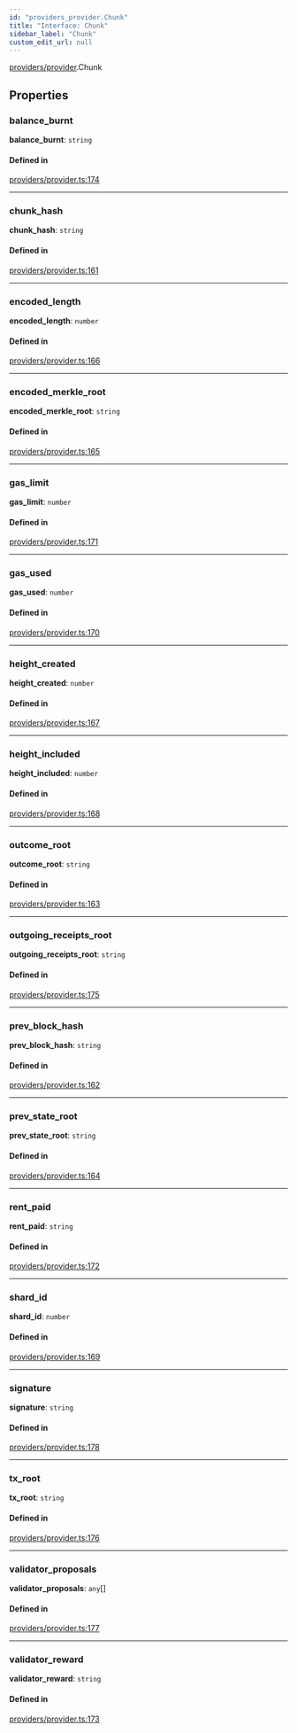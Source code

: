 ```yaml
---
id: "providers_provider.Chunk"
title: "Interface: Chunk"
sidebar_label: "Chunk"
custom_edit_url: null
---
```


[providers/provider](../modules/providers_provider.md).Chunk

## Properties

### balance\_burnt

 **balance\_burnt**: `string`

#### Defined in

[providers/provider.ts:174](https://github.com/maxhr/near--near-api-js/blob/57fed346/packages/near-api-js/src/providers/provider.ts#L174)

___

### chunk\_hash

 **chunk\_hash**: `string`

#### Defined in

[providers/provider.ts:161](https://github.com/maxhr/near--near-api-js/blob/57fed346/packages/near-api-js/src/providers/provider.ts#L161)

___

### encoded\_length

 **encoded\_length**: `number`

#### Defined in

[providers/provider.ts:166](https://github.com/maxhr/near--near-api-js/blob/57fed346/packages/near-api-js/src/providers/provider.ts#L166)

___

### encoded\_merkle\_root

 **encoded\_merkle\_root**: `string`

#### Defined in

[providers/provider.ts:165](https://github.com/maxhr/near--near-api-js/blob/57fed346/packages/near-api-js/src/providers/provider.ts#L165)

___

### gas\_limit

 **gas\_limit**: `number`

#### Defined in

[providers/provider.ts:171](https://github.com/maxhr/near--near-api-js/blob/57fed346/packages/near-api-js/src/providers/provider.ts#L171)

___

### gas\_used

 **gas\_used**: `number`

#### Defined in

[providers/provider.ts:170](https://github.com/maxhr/near--near-api-js/blob/57fed346/packages/near-api-js/src/providers/provider.ts#L170)

___

### height\_created

 **height\_created**: `number`

#### Defined in

[providers/provider.ts:167](https://github.com/maxhr/near--near-api-js/blob/57fed346/packages/near-api-js/src/providers/provider.ts#L167)

___

### height\_included

 **height\_included**: `number`

#### Defined in

[providers/provider.ts:168](https://github.com/maxhr/near--near-api-js/blob/57fed346/packages/near-api-js/src/providers/provider.ts#L168)

___

### outcome\_root

 **outcome\_root**: `string`

#### Defined in

[providers/provider.ts:163](https://github.com/maxhr/near--near-api-js/blob/57fed346/packages/near-api-js/src/providers/provider.ts#L163)

___

### outgoing\_receipts\_root

 **outgoing\_receipts\_root**: `string`

#### Defined in

[providers/provider.ts:175](https://github.com/maxhr/near--near-api-js/blob/57fed346/packages/near-api-js/src/providers/provider.ts#L175)

___

### prev\_block\_hash

 **prev\_block\_hash**: `string`

#### Defined in

[providers/provider.ts:162](https://github.com/maxhr/near--near-api-js/blob/57fed346/packages/near-api-js/src/providers/provider.ts#L162)

___

### prev\_state\_root

 **prev\_state\_root**: `string`

#### Defined in

[providers/provider.ts:164](https://github.com/maxhr/near--near-api-js/blob/57fed346/packages/near-api-js/src/providers/provider.ts#L164)

___

### rent\_paid

 **rent\_paid**: `string`

#### Defined in

[providers/provider.ts:172](https://github.com/maxhr/near--near-api-js/blob/57fed346/packages/near-api-js/src/providers/provider.ts#L172)

___

### shard\_id

 **shard\_id**: `number`

#### Defined in

[providers/provider.ts:169](https://github.com/maxhr/near--near-api-js/blob/57fed346/packages/near-api-js/src/providers/provider.ts#L169)

___

### signature

 **signature**: `string`

#### Defined in

[providers/provider.ts:178](https://github.com/maxhr/near--near-api-js/blob/57fed346/packages/near-api-js/src/providers/provider.ts#L178)

___

### tx\_root

 **tx\_root**: `string`

#### Defined in

[providers/provider.ts:176](https://github.com/maxhr/near--near-api-js/blob/57fed346/packages/near-api-js/src/providers/provider.ts#L176)

___

### validator\_proposals

 **validator\_proposals**: `any`[]

#### Defined in

[providers/provider.ts:177](https://github.com/maxhr/near--near-api-js/blob/57fed346/packages/near-api-js/src/providers/provider.ts#L177)

___

### validator\_reward

 **validator\_reward**: `string`

#### Defined in

[providers/provider.ts:173](https://github.com/maxhr/near--near-api-js/blob/57fed346/packages/near-api-js/src/providers/provider.ts#L173)
